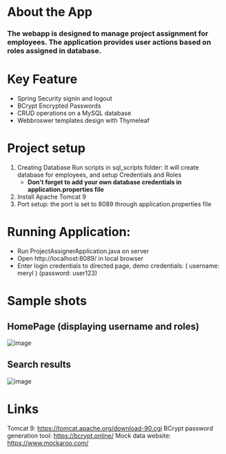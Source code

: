 # About the App
### The webapp is designed to manage project assignment for employees. The application provides user actions based on roles assigned in database.

# Key Feature
- Spring Security signin and logout
- BCrypt Encrypted Passwords
- CRUD operations on a MySQL database
- Webbroswer templates design with Thymeleaf 

# Project setup
1. Creating Database
   Run scripts in sql_scripts folder: It will create database for employees, and setup Credentials and Roles
   - **Don't forget to add your own database credentials in application.properties file**
2. Install Apache Tomcat 9
3. Port setup: the port is set to 8089 through application.properties file

# Running Application:
- Run ProjectAssignerApplication.java on server
- Open http://localhost:8089/ in local browser
- Enter login credentials to directed page,
  demo credentials: ( username: meryl )    (password: user123)

# Sample shots
## HomePage (displaying username and roles) 
![image](https://user-images.githubusercontent.com/66517017/200052501-fac203ca-6077-483a-9ade-94920486132b.png)

## Search results
![image](https://user-images.githubusercontent.com/66517017/200052779-309f118b-fbc6-48f4-97e7-2e7bdf0a396f.png)


# Links
Tomcat 9: https://tomcat.apache.org/download-90.cgi
BCrypt password generation tool: https://bcrypt.online/
Mock data website: https://www.mockaroo.com/
